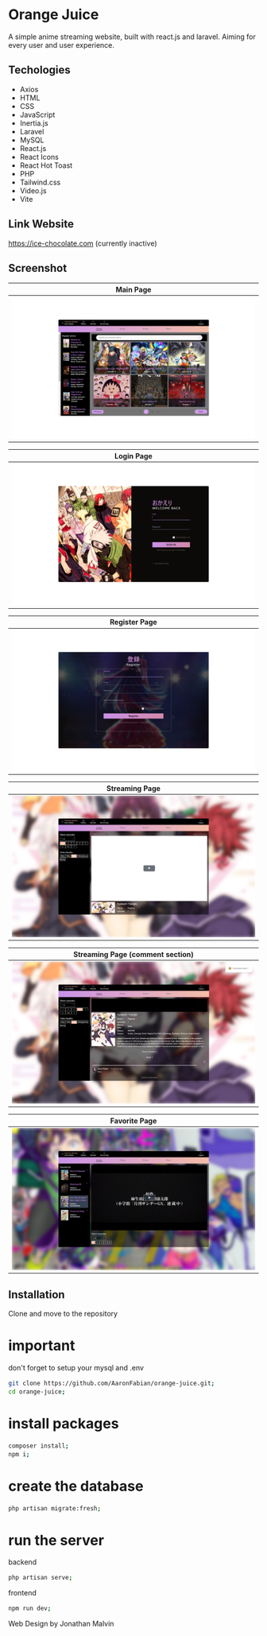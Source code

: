 # Orange Juice

A simple anime streaming website, built with react.js and laravel. Aiming for every user and user experience.

## Techologies

- Axios
- HTML
- CSS
- JavaScript
- Inertia.js
- Laravel
- MySQL
- React.js
- React Icons
- React Hot Toast
- PHP
- Tailwind.css
- Video.js
- Vite

## Link Website

https://ice-chocolate.com (currently inactive)

## Screenshot

| Main Page                                         |
| ------------------------------------------------- |
| ![login page](public/img/pages_img/main_page.png) |

| Login Page                                         |
| -------------------------------------------------- |
| ![login page](public/img/pages_img/login_page.png) |

| Register Page                                         |
| ----------------------------------------------------- |
| ![login page](public/img/pages_img/register_page.png) |

| Streaming Page                                     |
| -------------------------------------------------- |
| ![login page](public/img/pages_img/watch_page.png) |

| Streaming Page (comment section)                           |
| ---------------------------------------------------------- |
| ![login page](public/img/pages_img/watch_page_comment.png) |

| Favorite Page                                         |
| ----------------------------------------------------- |
| ![login page](public/img/pages_img/favorite_page.png) |

## Installation

Clone and move to the repository

# important

don't forget to setup your mysql and .env

```bash
git clone https://github.com/AaronFabian/orange-juice.git;
cd orange-juice;
```

# install packages

```bash
composer install;
npm i;
```

# create the database

```bash
php artisan migrate:fresh;
```

# run the server

backend

```bash
php artisan serve;
```

frontend

```bash
npm run dev;
```

Web Design by Jonathan Malvin
